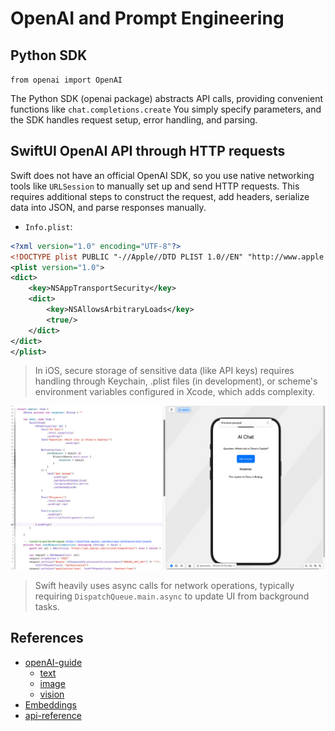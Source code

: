 # OpenAI and Prompt Engineering

## Python SDK

`from openai import OpenAI`

The Python SDK (openai package) abstracts API calls, providing convenient functions like `chat.completions.create` You simply specify parameters, and the SDK handles request setup, error handling, and parsing.

## SwiftUI OpenAI API through HTTP requests

Swift does not have an official OpenAI SDK, so you use native networking tools like `URLSession` to manually set up and send HTTP requests. This requires additional steps to construct the request, add headers, serialize data into JSON, and parse responses manually.

- `Info.plist`: 

```xml
<?xml version="1.0" encoding="UTF-8"?>
<!DOCTYPE plist PUBLIC "-//Apple//DTD PLIST 1.0//EN" "http://www.apple.com/DTDs/PropertyList-1.0.dtd">
<plist version="1.0">
<dict>
	<key>NSAppTransportSecurity</key>
	<dict>
		<key>NSAllowsArbitraryLoads</key>
		<true/>
	</dict>
</dict>
</plist>
```
>In iOS, secure storage of sensitive data (like API keys) requires handling through Keychain, .plist files (in development), or scheme's environment variables configured in Xcode, which adds complexity.

![](./images/openai-swift1.png)

>Swift heavily uses async calls for network operations, typically requiring `DispatchQueue.main.async` to update UI from background tasks. 

## References

- [openAI-guide](https://platform.openai.com/docs/overview)
	- [text](https://platform.openai.com/docs/guides/text-generation)
	- [image](https://platform.openai.com/docs/guides/images)
	- [vision](https://platform.openai.com/docs/guides/vision)
- [Embeddings](https://platform.openai.com/docs/guides/embeddings)
- [api-reference](https://platform.openai.com/docs/api-reference/introduction)
